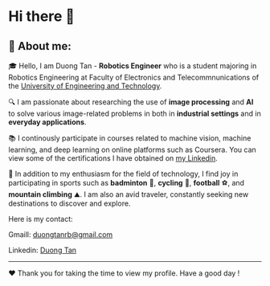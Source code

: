 # Hi there 👋

## :rocket: **About me**: 

:mortar_board: Hello, I am Duong Tan - **Robotics Engineer** who is a student majoring in Robotics Engineering at Faculty of Electronics and Telecommnunications of the [University of Engineering and Technology](https://uet.vnu.edu.vn/).

:mag: I am passionate about researching the use of **image processing** and **AI** to solve various image-related problems in both in **industrial settings** and in **everyday applications**.

:books: I continously participate in courses related to machine vision, machine learning, and deep learning on online platforms such as Coursera. You can view some of the certifications I have obtained on [my Linkedin](https://www.linkedin.com/in/tan-duong-622189225/).

:runner: In addition to my enthusiasm for the field of technology, I find joy in participating in sports such as **badminton** :badminton:, **cycling** :bicyclist:, **football** :soccer:, and **mountain climbing** :mountain:. I am also an avid traveler, constantly seeking new destinations to discover and explore.

Here is my contact:

Gmaill:  duongtanrb@gmail.com

Linkedin: [Duong Tan](https://www.linkedin.com/in/tan-duong-622189225/)

---
:heart: Thank you for taking the time to view my profile. Have a good day !
